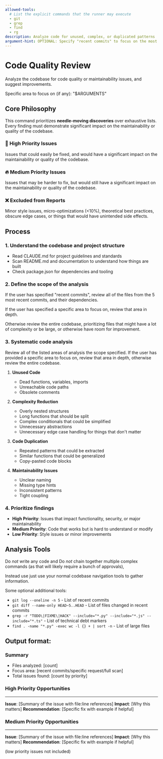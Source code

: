 ```yaml
---
allowed-tools:
  # List the explicit commands that the runner may execute
  - git
  - grep
  - find
  - rg
description: Analyze code for unused, complex, or duplicated patterns
argument-hint: OPTIONAL: Specify "recent commits" to focus on the most recently modified files, or describe a specific part of the codebase (otherwise it'll scan the entire codebase)
---
```


# Code Quality Review

Analyze the codebase for code quality or maintainability issues, and suggest improvements.

Specific area to focus on (if any): "$ARGUMENTS"

## Core Philosophy

This command prioritizes **needle-moving discoveries** over exhaustive lists. Every finding must demonstrate significant impact on the maintainability or quality of the codebase.

### 🚨 High Priority Issues
Issues that could easily be fixed, and would have a significant impact on the maintainability or quality of the codebase.

### 🔥 Medium Priority Issues
Issues that may be harder to fix, but would still have a significant impact on the maintainability or quality of the codebase.

### ❌ Excluded from Reports
Minor style issues, micro-optimizations (<10%), theoretical best practices, obscure edge cases, or things that would have unintended side effects.


## Process

### 1. Understand the codebase and project structure

- Read CLAUDE.md for project guidelines and standards
- Scan README.md and documentation to understand how things are built
- Check package.json for dependencies and tooling

### 2. Define the scope of the analysis

If the user has specified "recent commits", review all of the files from the 5 most recent commits, and their dependencies.

If the user has specified a specific area to focus on, review that area in depth.

Otherwise review the entire codebase, prioritizing files that might have a lot of complexity or be large, or otherwise have room for improvement.


### 3. Systematic code analysis

Review all of the listed areas of analysis the scope specified. If the user has provided a specific area to focus on, review that area in depth, otherwise review the entire codebase.

1. **Unused Code**
   - Dead functions, variables, imports
   - Unreachable code paths
   - Obsolete comments

2. **Complexity Reduction**
   - Overly nested structures
   - Long functions that should be split
   - Complex conditionals that could be simplified
   - Unnecessary abstractions
   - Unnecessary edge case handling for things that don't matter

3. **Code Duplication**
   - Repeated patterns that could be extracted
   - Similar functions that could be generalized
   - Copy-pasted code blocks

4. **Maintainability Issues**
   - Unclear naming
   - Missing type hints
   - Inconsistent patterns
   - Tight coupling

### 4. Prioritize findings

- **High Priority**: Issues that impact functionality, security, or major maintainability
- **Medium Priority**: Code that works but is hard to understand or modify
- **Low Priority**: Style issues or minor improvements


## Analysis Tools

Do *not* write any code and
Do *not* chain together multiple complex commands (as that will likely require a bunch of approvals),

Instead use just use your normal codebase navigation tools to gather information.

Some optional additional tools:
- `git log --oneline -n 5` - List of recent commits
- `git diff --name-only HEAD~5..HEAD` - List of files changed in recent commits
- `grep -r "TODO\|FIXME\|HACK" --include="*.py" --include="*.js" --include="*.ts"` - List of technical debt markers
- `find . -name "*.py" -exec wc -l {} + | sort -n` - List of large files


## Output format:

### Summary
- Files analyzed: [count]
- Focus area: [recent commits/specific request/full scan]
- Total issues found: [count by priority]

### High Priority Opportunities
------------------------------------

**Issue**: [Summary of the issue with file:line references]
**Impact**: [Why this matters]
**Recommendation**: [Specific fix with example if helpful]

### Medium Priority Opportunities
------------------------------------

**Issue**: [Summary of the issue with file:line references]
**Impact**: [Why this matters]
**Recommendation**: [Specific fix with example if helpful]

(low priority issues not included)